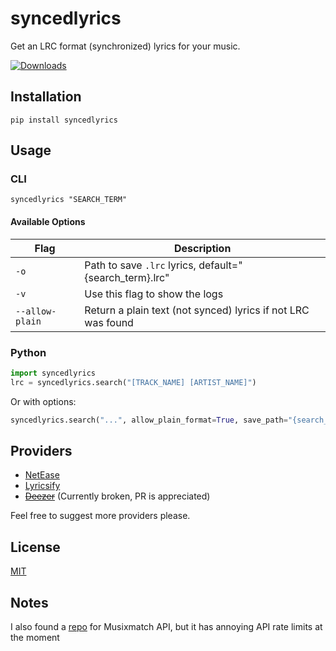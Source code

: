 # syncedlyrics
 Get an LRC format (synchronized) lyrics for your music.
 
 [![Downloads](https://static.pepy.tech/badge/syncedlyrics/month)](https://pepy.tech/project/syncedlyrics)

## Installation
```
pip install syncedlyrics
```
## Usage
### CLI
```
syncedlyrics "SEARCH_TERM"
```
#### Available Options
| Flag | Description |
| --- | --- |
| `-o` | Path to save `.lrc` lyrics, default="{search_term}.lrc" |
| `-v` | Use this flag to show the logs |
| `--allow-plain` | Return a plain text (not synced) lyrics if not LRC was found |

### Python
```py
import syncedlyrics
lrc = syncedlyrics.search("[TRACK_NAME] [ARTIST_NAME]")
```
Or with options:
```py
syncedlyrics.search("...", allow_plain_format=True, save_path="{search_term}_1234.lrc", providers=["NetEase"])
```

## Providers
- [NetEase](https://music.163.com/)
- [Lyricsify](https://www.lyricsify.com/)
- ~~[Deezer](https://deezer.com/)~~ (Currently broken, PR is appreciated)

Feel free to suggest more providers please.

## License
[MIT](https://github.com/rtcq/syncedlyrics/blob/master/LICENSE)

## Notes
I also found a [repo](https://github.com/fashni/MxLRC) for Musixmatch API, but it has annoying API rate limits at the moment
